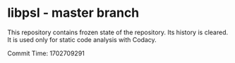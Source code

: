 # libpsl - master branch

This repository contains frozen state of the repository.
Its history is cleared. It is used only for static code
analysis with Codacy.

Commit Time: 1702709291